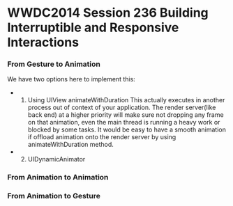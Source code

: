 # WWDC2014 Session 236 Building Interruptible and Responsive Interactions

### From Gesture to Animation
We have two options here to implement this:
- 1. Using UIView animateWithDuration
This actually executes in another process out of context of your application. The render server(like back end) at a higher priority will make sure not dropping any frame on that animation, even the main thread is running a heavy work or blocked by some tasks. It would be easy to have a smooth animation if offload animation onto the render server by using animateWithDuration method.
- 2. UIDynamicAnimator

### From Animation to Animation

### From Animation to Gesture

 
